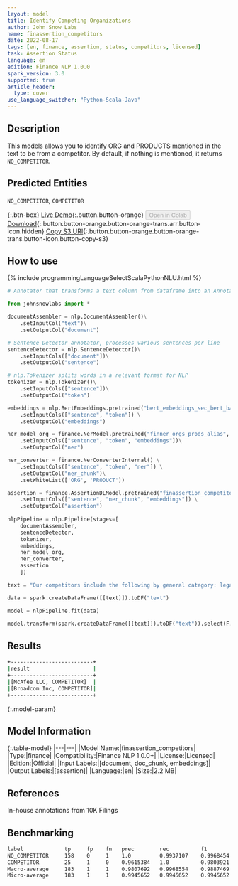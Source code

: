 ```yaml
---
layout: model
title: Identify Competing Organizations
author: John Snow Labs
name: finassertion_competitors
date: 2022-08-17
tags: [en, finance, assertion, status, competitors, licensed]
task: Assertion Status
language: en
edition: Finance NLP 1.0.0
spark_version: 3.0
supported: true
article_header:
  type: cover
use_language_switcher: "Python-Scala-Java"
---
```


## Description

This models allows you to identify ORG and PRODUCTS mentioned in the text to be from a competitor. By default, if nothing is mentioned, it returns `NO_COMPETITOR`.

## Predicted Entities

`NO_COMPETITOR`, `COMPETITOR`

{:.btn-box}
[Live Demo](https://demo.johnsnowlabs.com/finance/ASSERTIONDL_COMPETITORS/){:.button.button-orange}
<button class="button button-orange" disabled>Open in Colab</button>
[Download](https://s3.amazonaws.com/auxdata.johnsnowlabs.com/finance/models/finassertion_competitors_en_1.0.0_3.2_1660735220316.zip){:.button.button-orange.button-orange-trans.arr.button-icon.hidden}
[Copy S3 URI](s3://auxdata.johnsnowlabs.com/finance/models/finassertion_competitors_en_1.0.0_3.2_1660735220316.zip){:.button.button-orange.button-orange-trans.button-icon.button-copy-s3}

## How to use



<div class="tabs-box" markdown="1">
{% include programmingLanguageSelectScalaPythonNLU.html %}

```python
# Annotator that transforms a text column from dataframe into an Annotation ready for NLP

from johnsnowlabs import *

documentAssembler = nlp.DocumentAssembler()\
    .setInputCol("text")\
    .setOutputCol("document")

# Sentence Detector annotator, processes various sentences per line
sentenceDetector = nlp.SentenceDetector()\
    .setInputCols(["document"])\
    .setOutputCol("sentence")

# nlp.Tokenizer splits words in a relevant format for NLP
tokenizer = nlp.Tokenizer()\
    .setInputCols(["sentence"])\
    .setOutputCol("token")

embeddings = nlp.BertEmbeddings.pretrained("bert_embeddings_sec_bert_base","en") \
    .setInputCols(["sentence", "token"]) \
    .setOutputCol("embeddings")

ner_model_org = finance.NerModel.pretrained("finner_orgs_prods_alias", "en", "finance/models")\
    .setInputCols(["sentence", "token", "embeddings"])\
    .setOutputCol("ner")

ner_converter = finance.NerConverterInternal() \
    .setInputCols(["sentence", "token", "ner"]) \
    .setOutputCol("ner_chunk")\
    .setWhiteList(['ORG', 'PRODUCT'])

assertion = finance.AssertionDLModel.pretrained("finassertion_competitors", "en", "finance/models")\
    .setInputCols(["sentence", "ner_chunk", "embeddings"]) \
    .setOutputCol("assertion")
    
nlpPipeline = nlp.Pipeline(stages=[
    documentAssembler, 
    sentenceDetector,
    tokenizer,
    embeddings,
    ner_model_org,
    ner_converter,
    assertion
    ])

text = "Our competitors include the following by general category: legacy antivirus product providers, such as McAfee LLC and Broadcom Inc."

data = spark.createDataFrame([[text]]).toDF("text")

model = nlpPipeline.fit(data)

model.transform(spark.createDataFrame([[text]]).toDF("text")).select(F.explode(F.arrays_zip('ner_chunk.result', 'assertion.result')).alias('result')).show(truncate=False)
```

</div>

## Results

```bash
+--------------------------+
|result                    |
+--------------------------+
|[McAfee LLC, COMPETITOR]  |
|[Broadcom Inc, COMPETITOR]|
+--------------------------+
```

{:.model-param}
## Model Information

{:.table-model}
|---|---|
|Model Name:|finassertion_competitors|
|Type:|finance|
|Compatibility:|Finance NLP 1.0.0+|
|License:|Licensed|
|Edition:|Official|
|Input Labels:|[document, doc_chunk, embeddings]|
|Output Labels:|[assertion]|
|Language:|en|
|Size:|2.2 MB|

## References

In-house annotations from 10K Filings

## Benchmarking

```bash
label             tp     fp    fn   prec        rec          f1
NO_COMPETITOR     158    0     1    1.0         0.9937107    0.9968454
COMPETITOR        25     1     0    0.9615384   1.0          0.9803921
Macro-average     183    1     1    0.9807692   0.9968554    0.9887469
Micro-average     183    1     1    0.9945652   0.9945652    0.9945652
``` 
